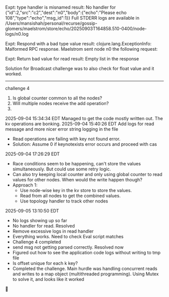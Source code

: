Expt: type handler is misnamed
result: 
No handler for {"id":2,"src":"c2","dest":"n0","body":{"echo":"Please echo 108","type":"echo","msg_id":1}}
Full STDERR logs are available in /Users/mansishah/personal/recurse/gossip-glomers/maelstrom/store/echo/20250903T164858.510-0400/node-logs/n0.log


Expt: Respond with a bad type value
result: clojure.lang.ExceptionInfo: Malformed RPC response. Maelstrom sent node n0 the following request:

Expt: Return bad value for read
result: Empty list in the response

Solution for Broadcast challenge was to also check for float value and it worked.

------
challenge 4
1) Is global counter common to all the nodes?
2) Will multiple nodes receive the add operation?
3) 




2025-09-04 15:34:34 EDT
Managed to get the code mostly written out. The kv operations are bonking.
2025-09-04 15:40:26 EDT Add logs for read message and more nicer error string logging in the file
- Read operations are failing with key not found error.
- Solution: Assume 0 if keynotexists error occurs and proceed with cas

2025-09-04 17:26:29 EDT
- Race conditions seem to be happening, can't store the values simultaneously. But could use some retry logic.
- Can also try keeping local counter and only using global counter to read values for other nodes. When would the write happen though?
- Approach 1:
    - Use node-wise key in the kv store to store the values. 
    - Read from all nodes to get the combined values.
    - Use topology handler to track other nodes


2025-09-05 13:10:50 EDT
- No logs showing up so far
- No handler for read. Resolved
- Remove excessive logs in read handler
- Everything works. Need to check Eval script matches
- Challenge 4 completed
- send msg not getting parsed correctly. Resolved now
- Figured out how to see the application code logs without writing to tmp file
- Is offset unique for each k key?
- Completed the challenge. Main hurdle was handling concurrent reads and writes to a map object (multithreaded programming). Using Mutex to solve it, and looks like it worked



